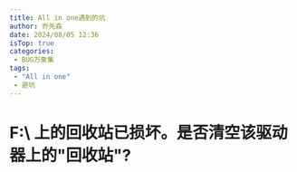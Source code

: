 ```yaml
---
title: All in one遇到的坑
author: 乔先森
date: 2024/08/05 12:36
isTop: true
categories:
 - BUG万象集
tags:
 - "All in one"
 - 避坑
---
```


# F:\ 上的回收站已损坏。是否清空该驱动器上的"回收站"?